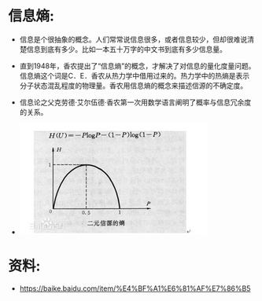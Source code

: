 # 信息熵:


- 信息是个很抽象的概念。人们常常说信息很多，或者信息较少，但却很难说清楚信息到底有多少。比如一本五十万字的中文书到底有多少信息量。
- 直到1948年，香农提出了“信息熵”的概念，才解决了对信息的量化度量问题。信息熵这个词是C．E．香农从热力学中借用过来的。热力学中的热熵是表示分子状态混乱程度的物理量。香农用信息熵的概念来描述信源的不确定度。
- 信息论之父克劳德·艾尔伍德·香农第一次用数学语言阐明了概率与信息冗余度的关系。

- ![avatar](images/1.jpg)
# 资料:
-  https://baike.baidu.com/item/%E4%BF%A1%E6%81%AF%E7%86%B5